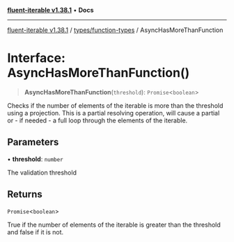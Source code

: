 [**fluent-iterable v1.38.1**](../../../README.md) • **Docs**

***

[fluent-iterable v1.38.1](../../../README.md) / [types/function-types](../README.md) / AsyncHasMoreThanFunction

# Interface: AsyncHasMoreThanFunction()

> **AsyncHasMoreThanFunction**(`threshold`): `Promise`\<`boolean`\>

Checks if the number of elements of the iterable is more than the threshold using a projection. This is a partial resolving operation, will cause a partial or - if needed - a full loop through the elements of the iterable.

## Parameters

• **threshold**: `number`

The validation threshold

## Returns

`Promise`\<`boolean`\>

True if the number of elements of the iterable is greater than the threshold and false if it is not.
